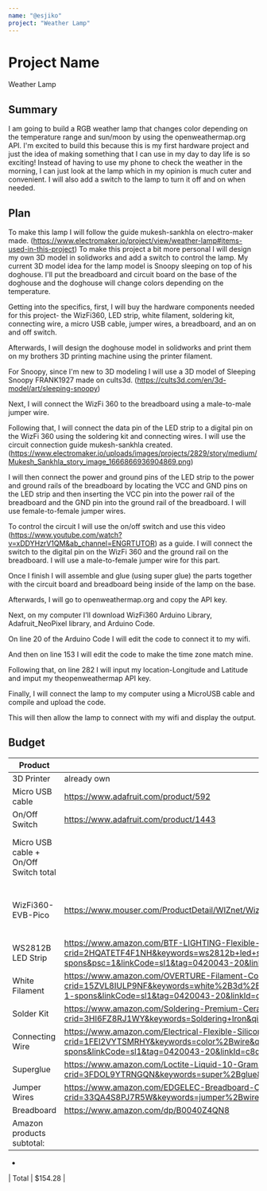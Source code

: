```yaml
---
name: "@esjiko"
project: "Weather Lamp"
---
```


# Project Name
Weather Lamp

## Summary

I am going to build a RGB weather lamp that changes color depending on the temperature range and sun/moon by using the openweathermap.org API. 
I'm excited to build this because this is my first hardware project and just the idea of making something that I can use in my day to day life is so exciting! 
Instead of having to use my phone to check the weather in the morning, I can just look at the lamp which in my opinion is much cuter and convenient. I will also add a switch to the lamp to turn it off and on when needed.

## Plan

To make this lamp I will follow the guide mukesh-sankhla on electro-maker made. (https://www.electromaker.io/project/view/weather-lamp#items-used-in-this-project) 
To make this project a bit more personal I will design my own 3D model in solidworks and add a switch to control the lamp. My current 3D model idea for the lamp model is Snoopy sleeping on top of his doghouse. I'll put the breadboard and circuit board on the base of the doghouse and the doghouse will change colors depending on the temperature.

Getting into the specifics, first, I will buy the hardware components needed for this project- the WizFi360, LED strip, white filament, soldering kit, connecting wire, a micro USB cable, jumper wires, a breadboard, and an on and off switch.

Afterwards, I will design the doghouse model in solidworks and print them on my brothers 3D printing machine using the printer filament. 

For Snoopy, since I'm new to 3D modeling I will use a 3D model of Sleeping Snoopy FRANK1927 made on cults3d. (https://cults3d.com/en/3d-model/art/sleeping-snoopy)

Next, I will connect the WizFi 360 to the breadboard using a male-to-male jumper wire.

Following that, I will connect the data pin of the LED strip to a digital pin on the WizFi 360 using the soldering kit and connecting wires. I will use the circuit connection guide mukesh-sankhla created. (https://www.electromaker.io/uploads/images/projects/2829/story/medium/Mukesh_Sankhla_story_image_1666866936904869.png)

I will then connect the power and ground pins of the LED strip to the power and ground rails of the breadboard by locating the VCC and GND pins on the LED strip and then inserting the VCC pin into the power rail of the breadboard and the GND pin into the ground rail of the breadboard. I will use female-to-female jumper wires.

To control the circuit I will use the on/off switch and use this video (https://www.youtube.com/watch?v=xDDYHzrV1QM&ab_channel=ENGRTUTOR) as a guide. I will connect the switch to the digital pin on the WizFi 360 and the ground rail on the breadboard. I will use a male-to-female jumper wire for this part.

Once I finish I will assemble and glue (using super glue) the parts together with the circuit board and breadboard being inside of the lamp on the base.

Afterwards, I will go to openweathermap.org and copy the API key.

Next, on my computer I'll download WizFi360 Arduino Library, Adafruit_NeoPixel library, and Arduino Code.

On line 20 of the Arduino Code I will edit the code to connect it to my wifi.

And then on line 153 I will edit the code to make the time zone match mine. 

Following that, on line 282 I will input my location-Longitude and Latitude and imput my theopenweathermap API key.

Finally, I will connect the lamp to my computer using a MicroUSB cable and compile and upload the code.

This will then allow the lamp to connect with my wifi and display the output. 


## Budget

| Product         | Supplier/Link                         | Cost   |
| --------------- | ------------------------------------- | ------ |
| 3D Printer | already own  | $0.00 |
| Micro USB cable | https://www.adafruit.com/product/592 | $2.95 |
| On/Off Switch | https://www.adafruit.com/product/1443 | $1.50 |
| Micro USB cable + On/Off Switch total | | $19.84 ($4.45 subtotal + $14.36 shipping + $1.03 tax) |
|  WizFi360-EVB-Pico | https://www.mouser.com/ProductDetail/WIZnet/WizFi360-EVB-Pico?qs=t7xnP681wgUiMgEF215xMA%3D%3D&mgh=1 | $15.69 ($6.88 + $7.99 shipping + $0.82 sales tax) |
| WS2812B LED Strip | https://www.amazon.com/BTF-LIGHTING-Flexible-Individually-Addressable-Non-waterproof/dp/B01CDTEJBG?crid=2HQATETF4F1NH&keywords=ws2812b+led+strip&qid=1666787396&qu=eyJxc2MiOiI0Ljc3IiwicXNhIjoiNC41NCIsInFzcCI6IjQuNTMifQ%3D%3D&sprefix=WS2812B+,aps,273&sr=8-1-spons&psc=1&linkCode=sl1&tag=0420043-20&linkId=c6479d2b3f3b1b098f9520945ebf8628&language=en_US&ref_=as_li_ss_tl  | $32.99 |
| White Filament | https://www.amazon.com/OVERTURE-Filament-Consumables-Dimensional-Accuracy/dp/B07PGZNM34?crid=15ZVL8IULP9NF&keywords=white%2B3d%2Bprinter%2Bfilament&qid=1666799249&qu=eyJxc2MiOiIzLjU5IiwicXNhIjoiMy42NiIsInFzcCI6IjMuNDYifQ%3D%3D&sprefix=white%2B3d%2B%2Caps%2C364&sr=8-1-spons&linkCode=sl1&tag=0420043-20&linkId=d55fce10b65526847533fb76b12ad66e&language=en_US&ref_=as_li_ss_tl&th=1  | $20.99 |
| Solder Kit | https://www.amazon.com/Soldering-Premium-Ceramic-Adjustable-Temperature/dp/B0B3D96MN6/ref=sr_1_9?crid=3HI6FZ8RJ1WY&keywords=Soldering+Iron&qid=1674117578&sprefix=soldering+iron+%2Caps%2C218&sr=8-9 | $21.99 |
| Connecting Wire | https://www.amazon.com/Electrical-Flexible-Silicone-different-automotive/dp/B07G744V5Z?crid=1FEI2VYTSMRHY&keywords=color%2Bwire&qid=1666799583&qu=eyJxc2MiOiI0Ljk1IiwicXNhIjoiNC42NiIsInFzcCI6IjMuOTYifQ%3D%3D&sprefix=color%2Bwire%2Caps%2C294&sr=8-1-spons&linkCode=sl1&tag=0420043-20&linkId=c8da6d601de2ec6f89e27dafeab4df5a&language=en_US&ref_=as_li_ss_tl&th=1  | $16.99 |
| Superglue | https://www.amazon.com/Loctite-Liquid-10-Gram-Longneck-234796/dp/B0002YXG78/ref=sr_1_10?crid=3FDOL9YTRNGQN&keywords=super%2Bglue&qid=1674116452&sprefix=super%2Bglue%2Caps%2C152&sr=8-10&th=1 | $3.88 |
| Jumper Wires | https://www.amazon.com/EDGELEC-Breadboard-Optional-Assorted-Multicolored/dp/B07GD2BWPY/ref=sr_1_3?crid=33QA4S8PJ7R5W&keywords=jumper%2Bwires&qid=1674079835&sprefix=jumper%2Bwires%2Caps%2C244&sr=8-3&th=1 | $6.99 |
| Breadboard | https://www.amazon.com/dp/B0040Z4QN8 | $8.75 |
| Amazon products subtotal: | | $118.75 ( $122.58 + $6.17 tax ) |
-
| Total           |                                        $154.28 |
